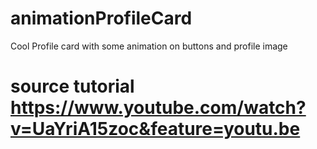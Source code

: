 # animationProfileCard
Cool Profile card with some animation on buttons and profile image

# source tutorial https://www.youtube.com/watch?v=UaYriA15zoc&feature=youtu.be
